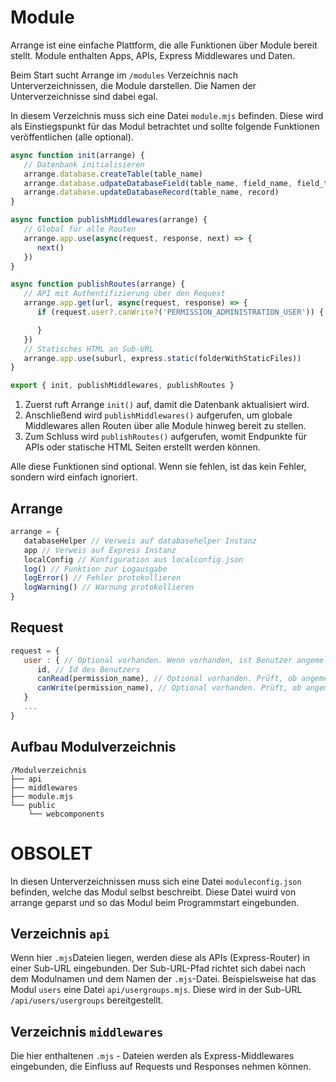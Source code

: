# Module

Arrange ist eine einfache Plattform, die alle Funktionen über Module bereit stellt.
Module enthalten Apps, APIs, Express Middlewares und Daten.

Beim Start sucht Arrange im `/modules` Verzeichnis nach Unterverzeichnissen, die Module darstellen.
Die Namen der Unterverzeichnisse sind dabei egal.

In diesem Verzeichnis muss sich eine Datei `module.mjs` befinden.
Diese wird als Einstiegspunkt für das Modul betrachtet und sollte folgende Funktionen veröffentlichen (alle optional).

```js
async function init(arrange) {
   // Datenbank initialisieren
   arrange.database.createTable(table_name)
   arrange.database.udpateDatabaseField(table_name, field_name, field_type)
   arrange.database.updateDatabaseRecord(table_name, record)
}

async function publishMiddlewares(arrange) {
   // Global für alle Routen
   arrange.app.use(async(request, response, next) => {
      next()
   })
}

async function publishRoutes(arrange) {
   // API mit Authentifizierung über den Request
   arrange.app.get(url, async(request, response) => {
      if (request.user?.canWrite?('PERMISSION_ADMINISTRATION_USER')) {

      }
   })
   // Statisches HTML an Sub-URL
   arrange.app.use(suburl, express.static(folderWithStaticFiles))
}

export { init, publishMiddlewares, publishRoutes }
```

1. Zuerst ruft Arrange `init()` auf, damit die Datenbank aktualisiert wird.
2. Anschließend wird `publishMiddlewares()` aufgerufen, um globale Middlewares allen Routen über alle Module hinweg bereit zu stellen.
3. Zum Schluss wird `publishRoutes()` aufgerufen, womit Endpunkte für APIs oder statische HTML Seiten erstellt werden können.

Alle diese Funktionen sind optional. Wenn sie fehlen, ist das kein Fehler, sondern wird einfach ignoriert.


## Arrange

```js
arrange = {
   databaseHelper // Verweis auf databasehelper Instanz
   app // Verweis auf Express Instanz
   localConfig // Konfiguration aus localconfig.json
   log() // Funktion zur Logausgabe
   logError() // Fehler protokollieren
   logWarning() // Warnung protokollieren
}
```

## Request

```js
request = {
   user : { // Optional vorhanden. Wenn vorhanden, ist Benutzer angemeldet
      id, // Id des Benutzers
      canRead(permission_name), // Optional vorhanden. Prüft, ob angemeldeter Benutzer bestimmte Leseberechtigung hat
      canWrite(permission_name), // Optional vorhanden. Prüft, ob angemeldeter Benutzer bestimmte Schreibberechtigung hat
   }
   ...
}
```


## Aufbau Modulverzeichnis

```
/Modulverzeichnis
├── api
├── middlewares
├── module.mjs
└── public
    └── webcomponents
```



# OBSOLET


In diesen Unterverzeichnissen muss sich eine Datei `moduleconfig.json` befinden, welche das Modul selbst beschreibt.
Diese Datei wuird von arrange geparst und so das Modul beim Programmstart eingebunden.


## Verzeichnis `api`

Wenn hier `.mjs`Dateien liegen, werden diese als APIs (Express-Router) in einer Sub-URL eingebunden.
Der Sub-URL-Pfad richtet sich dabei nach dem Modulnamen und dem Namen der `.mjs`-Datei.
Beispielsweise hat das Modul `users` eine Datei `api/usergroups.mjs`. Diese wird in der Sub-URL `/api/users/usergroups` bereitgestellt.

## Verzeichnis `middlewares`

Die hier enthaltenen `.mjs` - Dateien werden als Express-Middlewares eingebunden, die Einfluss auf Requests und Responses nehmen können.
